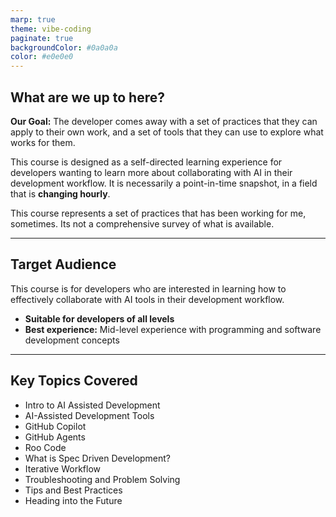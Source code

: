 ```yaml
---
marp: true
theme: vibe-coding
paginate: true
backgroundColor: #0a0a0a
color: #e0e0e0
---
```


## What are we up to here?

**Our Goal:** The developer comes away with a set of practices that they can apply to their own work, and a set of tools that they can use to explore what works for them.

This course is designed as a self-directed learning experience for developers wanting to learn more about collaborating with AI in their development workflow. It is necessarily a point-in-time snapshot, in a field that is **changing hourly**.

This course represents a set of practices that has been working for me, sometimes. Its not a comprehensive survey of what is available.

---

## Target Audience

This course is for developers who are interested in learning how to effectively collaborate with AI tools in their development workflow. 

- **Suitable for developers of all levels**
- **Best experience:** Mid-level experience with programming and software development concepts

---

## Key Topics Covered

- Intro to AI Assisted Development
- AI-Assisted Development Tools
- GitHub Copilot
- GitHub Agents
- Roo Code
- What is Spec Driven Development?
- Iterative Workflow
- Troubleshooting and Problem Solving
- Tips and Best Practices
- Heading into the Future